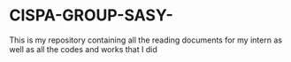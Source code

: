 # CISPA-GROUP-SASY-
This is my repository containing all the reading documents for my intern as well as all the codes and works that I did
